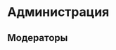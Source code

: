 
# Администрация

<CardGrid>
<Card style="width: 25rem; overflow: hidden" class="m-0">
    <template #header>
        <img alt="user header" src="https://cravatar.eu/avatar/Szarkan/600.png" />
    </template>
    <template #title>Szarkan, Серёжа</template>
    <template #subtitle>Всекотец, основатель</template>
</Card>

<Card style="width: 25rem; overflow: hidden" class="m-0">
    <template #header>
        <img alt="user header" src="https://cravatar.eu/avatar/CharaBell/600.png" />
    </template>
    <template #title>CharaBell</template>
    <template #subtitle>Жена Всекотца</template>
</Card>
</CardGrid>

## Модераторы

<CardGrid>
<Card style="width: 25rem; overflow: hidden" class="m-0">
    <template #header>
        <img alt="user header" src="https://cravatar.eu/avatar/Mr_Milota/600.png" />
    </template>
    <template #title>Mr_Milota</template>
</Card>

<Card style="width: 25rem; overflow: hidden" class="m-0">
    <template #header>
        <img alt="user header" src="https://cravatar.eu/avatar/nico4an/600.png" />
    </template>
    <template #title>nico4an</template>
</Card>
</CardGrid>

<CardGrid>
<Card style="width: 25rem; overflow: hidden" class="m-0">
    <template #header>
        <img alt="user header" src="https://cravatar.eu/avatar/ABUSER/600.png" />
    </template>
    <template #title>ABUSER</template>
</Card>
<Card style="width: 25rem; overflow: hidden" class="m-0">
    <template #header>
        <img alt="user header" src="https://cravatar.eu/avatar/DashaKit23/600.png" />
    </template>
    <template #title>DashaKit23</template>
</Card>
<Card style="width: 25rem; overflow: hidden" class="m-0">
    <template #header>
        <img alt="user header" src="https://cravatar.eu/avatar/GroM7IcE7/600.png" />
    </template>
    <template #title>GroM7IcE7</template>
</Card>
</CardGrid>